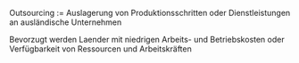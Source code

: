 Outsourcing := Auslagerung von Produktionsschritten oder Dienstleistungen an ausländische Unternehmen
<!--SR:!2024-10-20,15,290-->
Bevorzugt werden Laender mit niedrigen Arbeits- und Betriebskosten oder Verfügbarkeit von Ressourcen und Arbeitskräften